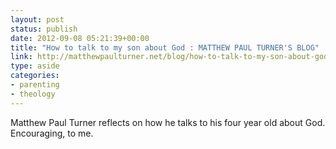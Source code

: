 ```yaml
---
layout: post
status: publish
date: 2012-09-08 05:21:39+00:00
title: "How to talk to my son about God : MATTHEW PAUL TURNER'S BLOG"
link: http://matthewpaulturner.net/blog/how-to-talk-to-my-son-about-god/
type: aside
categories:
- parenting
- theology
---
```

Matthew Paul Turner reflects on how he talks to his four year old about God. Encouraging, to me.
